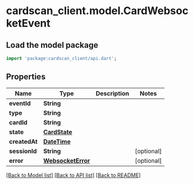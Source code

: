 # cardscan_client.model.CardWebsocketEvent

## Load the model package
```dart
import 'package:cardscan_client/api.dart';
```

## Properties
Name | Type | Description | Notes
------------ | ------------- | ------------- | -------------
**eventId** | **String** |  | 
**type** | **String** |  | 
**cardId** | **String** |  | 
**state** | [**CardState**](CardState.md) |  | 
**createdAt** | [**DateTime**](DateTime.md) |  | 
**sessionId** | **String** |  | [optional] 
**error** | [**WebsocketError**](WebsocketError.md) |  | [optional] 

[[Back to Model list]](../README.md#documentation-for-models) [[Back to API list]](../README.md#documentation-for-api-endpoints) [[Back to README]](../README.md)


